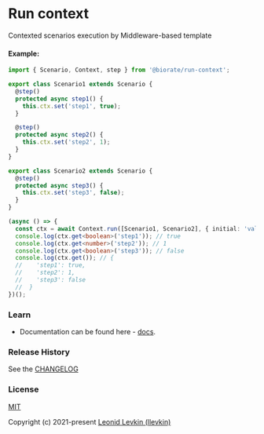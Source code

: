 # Run context

Contexted scenarios execution by Middleware-based template

#### Example:

```ts
import { Scenario, Context, step } from '@biorate/run-context';

export class Scenario1 extends Scenario {
  @step()
  protected async step1() {
    this.ctx.set('step1', true);
  }

  @step()
  protected async step2() {
    this.ctx.set('step2', 1);
  }
}

export class Scenario2 extends Scenario {
  @step()
  protected async step3() {
    this.ctx.set('step3', false);
  }
}

(async () => {
  const ctx = await Context.run([Scenario1, Scenario2], { initial: 'value' });
  console.log(ctx.get<boolean>('step1')); // true
  console.log(ctx.get<number>('step2')); // 1
  console.log(ctx.get<boolean>('step3')); // false
  console.log(ctx.get()); // {
  //    'step1': true,
  //    'step2': 1,
  //    'step3': false
  //  }
})();
```

### Learn

- Documentation can be found here - [docs](https://biorate.github.io/core/modules/run_context.html).

### Release History

See the [CHANGELOG](https://github.com/biorate/core/blob/master/packages/%40biorate/run-context/CHANGELOG.md)

### License

[MIT](https://github.com/biorate/core/blob/master/packages/%40biorate/run-context/LICENSE)

Copyright (c) 2021-present [Leonid Levkin (llevkin)](mailto:llevkin@yandex.ru)
